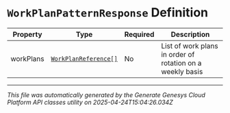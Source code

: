 # `WorkPlanPatternResponse` Definition

| Property | Type | Required | Description |
|----------|------|----------|-------------|
| workPlans | [`WorkPlanReference[]`](workplanreference-definition.md) | No | List of work plans in order of rotation on a weekly basis |

---

*This file was automatically generated by the Generate Genesys Cloud Platform API classes utility on 2025-04-24T15:04:26.034Z*